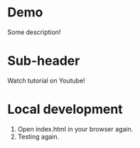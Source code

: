 # Demo

Some description!

# Sub-header

Watch tutorial on Youtube!

# Local development

1. Open index.html in your browser again.
2. Testing again.